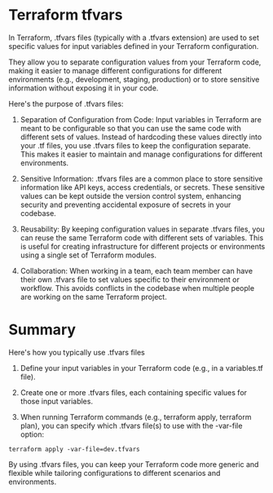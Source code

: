 # Terraform tfvars

In Terraform, .tfvars files (typically with a .tfvars extension) are used to set specific values for input variables defined in your Terraform configuration.

They allow you to separate configuration values from your Terraform code, making it easier to manage different configurations for different environments (e.g., development, staging, production) or to store sensitive information without exposing it in your code.

Here's the purpose of .tfvars files:

1. Separation of Configuration from Code: Input variables in Terraform are meant to be configurable so that you can use the same code with different sets of values. Instead of hardcoding these values directly into your .tf files, you use .tfvars files to keep the configuration separate. This makes it easier to maintain and manage configurations for different environments.

2. Sensitive Information: .tfvars files are a common place to store sensitive information like API keys, access credentials, or secrets. These sensitive values can be kept outside the version control system, enhancing security and preventing accidental exposure of secrets in your codebase.

3. Reusability: By keeping configuration values in separate .tfvars files, you can reuse the same Terraform code with different sets of variables. This is useful for creating infrastructure for different projects or environments using a single set of Terraform modules.

4. Collaboration: When working in a team, each team member can have their own .tfvars file to set values specific to their environment or workflow. This avoids conflicts in the codebase when multiple people are working on the same Terraform project.

# Summary
Here's how you typically use .tfvars files

1. Define your input variables in your Terraform code (e.g., in a variables.tf file).

2. Create one or more .tfvars files, each containing specific values for those input variables.

3. When running Terraform commands (e.g., terraform apply, terraform plan), you can specify which .tfvars file(s) to use with the -var-file option:

```hcl
terraform apply -var-file=dev.tfvars
```
By using .tfvars files, you can keep your Terraform code more generic and flexible while tailoring configurations to different scenarios and environments.
